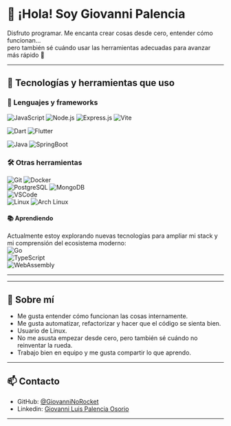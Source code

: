# 👋 ¡Hola! Soy Giovanni Palencia

Disfruto programar. Me encanta crear cosas desde cero, entender cómo funcionan…  
pero también sé cuándo usar las herramientas adecuadas para avanzar más rápido 🚀

---

## 🧰 Tecnologías y herramientas que uso

### 🚀 Lenguajes y frameworks
![JavaScript](https://img.shields.io/badge/-JavaScript-F7DF1E?style=flat&logo=javascript&logoColor=000)
![Node.js](https://img.shields.io/badge/-Node.js-339933?style=flat&logo=node.js&logoColor=fff)
![Express.js](https://img.shields.io/badge/-Express.js-000000?style=flat&logo=express&logoColor=white)
![Vite](https://img.shields.io/badge/-Vite-646CFF?style=flat&logo=vite&logoColor=white)  

![Dart](https://img.shields.io/badge/Dart-0C74B9.svg?logo=dart&logoColor=white)
![Flutter](https://img.shields.io/badge/-Flutter-02569B?style=flat&logo=flutter&logoColor=white)  

![Java](https://img.shields.io/badge/-Java-%23ED8B00?style=flat&logo=openjdk&logoColor=white)
![SpringBoot](https://img.shields.io/badge/-SpringBoot-6DB33F?style=flat&logo=SpringBoot&logoColor=white)

### 🛠️ Otras herramientas

![Git](https://img.shields.io/badge/-Git-F05032?style=flat&logo=git&logoColor=white)
![Docker](https://img.shields.io/badge/-Docker-2496ED?style=flat&logo=docker&logoColor=white)  
![PostgreSQL](https://img.shields.io/badge/-PostgreSQL-4169E1?style=flat&logo=postgresql&logoColor=white) 
![MongoDB](https://img.shields.io/badge/-MongoDB-47A248?style=flat&logo=mongodb&logoColor=white)  
![VSCode](https://img.shields.io/badge/-VS%20Code-007ACC?style=flat&logo=visual-studio-code&logoColor=white)  
![Linux](https://img.shields.io/badge/-Linux-FCC624?style=flat&logo=linux&logoColor=000)
![Arch Linux](https://img.shields.io/badge/-Arch%20Linux-1793D1?style=flat&logo=arch-linux&logoColor=white)

#### 📚 Aprendiendo
Actualmente estoy explorando nuevas tecnologías para ampliar mi stack y mi comprensión del ecosistema moderno:  
![Go](https://img.shields.io/badge/-Go-00ADD8?style=flat&logo=go&logoColor=white)  
![TypeScript](https://img.shields.io/badge/-TypeScript-3178C6?style=flat&logo=typescript&logoColor=white)  
![WebAssembly](https://img.shields.io/badge/-WebAssembly-654FF0?style=flat&logo=webassembly&logoColor=white)

---

---

## 🧠 Sobre mí

- Me gusta entender cómo funcionan las cosas internamente.  
- Me gusta automatizar, refactorizar y hacer que el código se sienta bien.
- Usuario de Linux.
- No me asusta empezar desde cero, pero también sé cuándo no reinventar la rueda.  
- Trabajo bien en equipo y me gusta compartir lo que aprendo.

---

## 📫 Contacto

- GitHub: [@GiovanniNoRocket](https://github.com/GiovanniNoRocker)
- Linkedin: [Giovanni Luis Palencia Osorio](https://www.linkedin.com/in/giovanni-luis-palencia-osorio-241943308/)

---

<!-- README generado con estilo 😎 -->
